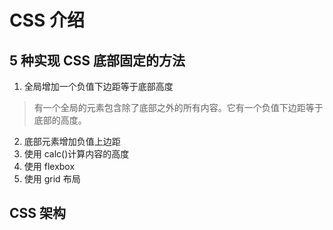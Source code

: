# CSS 介绍

## 5 种实现 CSS 底部固定的方法

1. 全局增加一个负值下边距等于底部高度

> 有一个全局的元素包含除了底部之外的所有内容。它有一个负值下边距等于底部的高度。

2. 底部元素增加负值上边距
3. 使用 calc()计算内容的高度
4. 使用 flexbox
5. 使用 grid 布局

## CSS 架构

